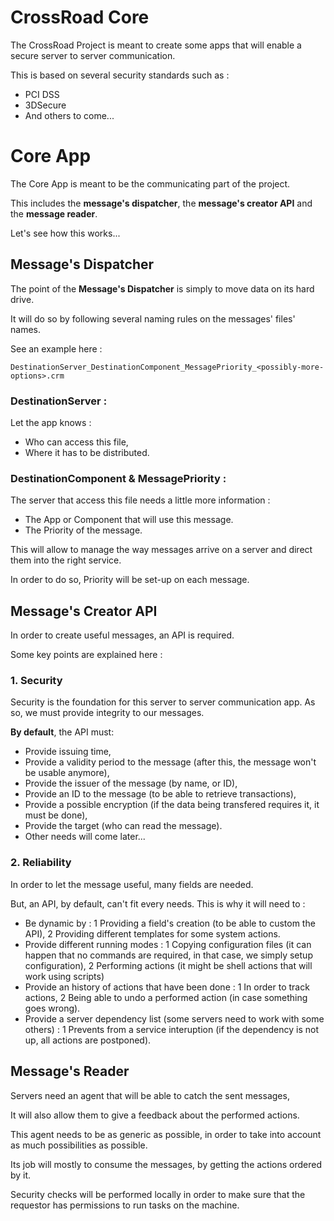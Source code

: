 # CrossRoad Core

The CrossRoad Project is meant to create some apps that will enable a secure server to server communication.

This is based on several security standards such as : 

* PCI DSS
* 3DSecure
* And others to come...

# Core App 

The Core App is meant to be the communicating part of the project.

This includes the **message's dispatcher**, the **message's creator API** and the **message reader**.

Let's see how this works...

## Message's Dispatcher

The point of the **Message's Dispatcher** is simply to move data on its hard drive. 

It will do so by following several naming rules on the messages' files' names. 

See an example here : 

```
DestinationServer_DestinationComponent_MessagePriority_<possibly-more-options>.crm
```
### DestinationServer :

Let the app knows :

*  Who can access this file,
*  Where it has to be distributed. 

### __DestinationComponent & MessagePriority :__

The server that access this file needs a little more information : 

*  The App or Component that will use this message. 
*  The Priority of the message.

This will allow to manage the way messages arrive on a server and direct them into the right service. 

In order to do so, Priority will be set-up on each message. 

## Message's Creator API 

In order to create useful messages, an API is required. 

Some key points are explained here : 

### 1. Security

Security is the foundation for this server to server communication app. As so, we must provide integrity to our messages.

**By default**, the API must: 

*  Provide issuing time,
*  Provide a validity period to the message (after this, the message won't be usable anymore),
*  Provide the issuer of the message (by name, or ID),
*  Provide an ID to the message (to be able to retrieve transactions),
*  Provide a possible encryption (if the data being transfered requires it, it must be done),
*  Provide the target (who can read the message).
*  Other needs will come later...

### 2. Reliability

In order to let the message useful, many fields are needed.

But, an API, by default, can't fit every needs. This is why it will need to :

* Be dynamic by :
1 Providing a field's creation (to be able to custom the API),
2 Providing different templates for some system actions.
* Provide different running modes :
1 Copying configuration files (it can happen that no commands are required, in that case, we simply setup configuration),
2 Performing actions (it might be shell actions that will work using scripts)
* Provide an history of actions that have been done :
1 In order to track actions,
2 Being able to undo a performed action (in case something goes wrong).
* Provide a server dependency list (some servers need to work with some others) : 
1 Prevents from a service interuption (if the dependency is not up, all actions are postponed).



## Message's Reader

Servers need an agent that will be able to catch the sent messages, 

It will also allow them to give a feedback about the performed actions.

This agent needs to be as generic as possible, in order to take into account as much possibilities as possible.

Its job will mostly to consume the messages, by getting the actions ordered by it. 

Security checks will be performed locally in order to make sure that the requestor has permissions to run tasks on the machine.

